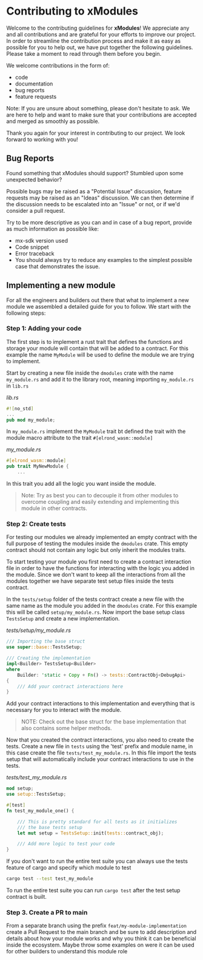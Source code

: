 # Contributing to xModules

Welcome to the contributing guidelines for __xModules__! We appreciate any and all contributions and are grateful for
your efforts to improve our project. In order to streamline the contribution process and make it as easy as possible for
you to help out, we have put together the following guidelines. Please take a moment to read through them before
you begin.

We welcome contributions in the form of:
- code
- documentation
- bug reports
- feature requests

Note: If you are unsure about something, please don't hesitate to ask. We are here to help and want to make sure that
your contributions are accepted and merged as smoothly as possible.

Thank you again for your interest in contributing to our project. We look forward to working with you!

## Bug Reports

Found something that xModules should support? Stumbled upon some unexpected behavior?

Possible bugs may be raised as a "Potential Issue" discussion, feature requests may be raised as an "Ideas" discussion.
We can then determine if the discussion needs to be escalated into an "Issue" or not, or if we'd consider a pull request.

Try to be more descriptive as you can and in case of a bug report, provide as much information as possible like:

- mx-sdk version used
- Code snippet
- Error traceback
- You should always try to reduce any examples to the simplest possible case that demonstrates the issue.

## Implementing a new module

For all the engineers and builders out there that what to implement a new module we assembled a detailed guide for you
to follow. We start with the following steps:

### Step 1: Adding your code

The first step is to implement a rust trait that defines the functions and storage your module will contain that will be
added to a contract. For this example the name `MyModule` will be used to define the module we are trying to implement.

Start by creating a new file inside the `dmodules` crate with the name `my_module.rs` and add it to the library root,
meaning importing `my_module.rs` in `lib.rs`

*lib.rs*
```rust
#![no_std]
...
pub mod my_module;
```

In `my_module.rs` implement the `MyModule` trait bt defined the trait with the module macro attribute to the trait
`#[elrond_wasm::module]`

*my_module.rs*
```rust
#[elrond_wasm::module]
pub trait MyNewModule {
    ...
```

In this trait you add all the logic you want inside the module.
> Note: Try as best you can to decouple it from other modules to overcome coupling and easily extending and implementing
this module in other contracts.

### Step 2: Create tests

For testing our modules we already implemented an empty contract with the full purpose of testing the modules inside the
`dmodules` crate. This empty contract should not contain any logic but only inherit the modules traits.

To start testing your module you first need to create a contract interaction file in order to have the functions for
interacting with the logic you added in the module. Since we don't want to keep all the interactions from all the
modules together we have separate test setup files inside the tests contract.

In the `tests/setup` folder of the tests contract create a new file with the same name as the module you added in the
`dmodules` crate. For this example this will be called `setup/my_module.rs`. Now import the base setup class
`TestsSetup` and create a new implementation.

*tests/setup/my_module.rs*
```rust
/// Importing the base struct
use super::base::TestsSetup;

/// Creating the implementation
impl<Builder> TestsSetup<Builder>
where
    Builder: 'static + Copy + Fn() -> tests::ContractObj<DebugApi>
{
    /// Add your contract interactions here
}
```

Add your contract interactions to this implementation and everything that is necessary for you to interact with the
module.

> NOTE: Check out the base struct for the base implementation that also contains some helper methods.

Now that you created the contract interactions, you also need to create the tests. Create a new file in `tests` using
the 'test' prefix and module name, in this case create the file `tests/test_my_module.rs`. In this file import the tests
setup that will automatically include your contract interactions to use in the tests.

*tests/test_my_module.rs*
```rust
mod setup;
use setup::TestsSetup;

#[test]
fn test_my_module_one() {

    /// This is pretty standard for all tests as it initializes
    /// the base tests setup
    let mut setup = TestsSetup::init(tests::contract_obj);

    /// Add more logic to test your code
}
```

If you don't want to run the entire test suite you can always use the tests feature of cargo and specify which module to
test

```bash
cargo test --test test_my_module
```

To run the entire test suite you can run `cargo test` after the test setup contract is built.

### Step 3. Create a PR to main

From a separate branch using the prefix `feat/my-module-implementation` create a Pull Request to the main branch and
be sure to add description and details about how your module works and why you think it can be beneficial inside the
ecosystem. Maybe throw some examples on were it can be used for other builders to understand this module role


